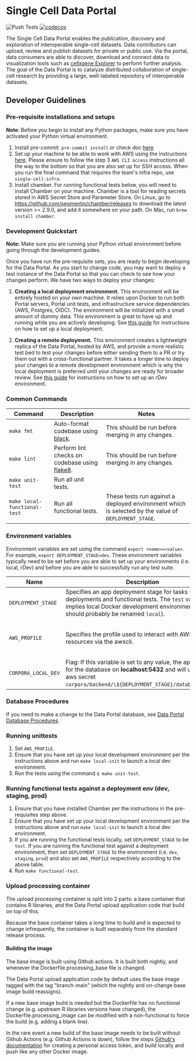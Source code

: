# Single Cell Data Portal

![Push Tests](https://github.com/chanzuckerberg/single-cell-data-portal/workflows/Push%20Tests/badge.svg)
[![codecov](https://codecov.io/gh/chanzuckerberg/single-cell-data-portal/branch/main/graph/badge.svg?token=iIXh8Rw0CH)](https://codecov.io/gh/chanzuckerberg/single-cell-data-portal)

The Single Cell Data Portal enables the publication, discovery and exploration of interoperable single-cell datasets. Data contributors can upload, review and publish datasets for private or public use. Via the portal, data consumers are able to discover, download and connect data to visualization tools such as [cellxgene Explorer](https://github.com/chanzuckerberg/cellxgene-documentation/blob/main/README.md) to perform further analysis. The goal of the Data Portal is to catalyze distributed collaboration of single-cell research by providing a large, well-labeled repository of interoperable datasets.

## Developer Guidelines

### Pre-requisite installations and setups

**Note**: Before you begin to install any Python packages, make sure you have activated your Python virtual environment.

1. Install pre-commit: `pre-commit install` or check doc [here](https://pre-commit.com/)
1. Set up your machine to be able to work with AWS using the instructions [here](https://czi.atlassian.net/wiki/spaces/DC/pages/332892073/Getting+started+with+AWS). Please ensure to follow the step 3 `AWS CLI access` instructions all the way to the bottom so that you are also set up for SSH access. When you run the final command that requires the team's infra repo, use `single-cell-infra`.
1. Install chamber. For running functional tests below, you will need to install Chamber on your machine. Chamber is a tool for reading secrets stored in AWS Secret Store and Parameter Store. On Linux, go to https://github.com/segmentio/chamber/releases to download the latest version >= 2.9.0, and add it somewhere on your path. On Mac, run `brew install chamber`.

### Development Quickstart

**Note:** Make sure you are running your Python virtual environment before going through the development guides.

Once you have run the pre-requisite sets, you are ready to begin developing for the Data Portal. As you start to change code, you may want to deploy a test instance of the Data Portal so that you can check to see how your changes perform. We have two ways to deploy your changes:

1. **Creating a local deployment environment.** This environment will be entirely hosted on your own machine. It relies upon Docker to run both Portal servers, Portal unit tests, and infrastructure service dependencies (AWS, Postgres, OIDC). The environment will be initialized with a small amount of dummy data. This environment is great to have up and running while you are actively developing. See [this guide](DEV_ENV.md) for instructions on how to set up a local deployment.

1. **Creating a remote deployment.** This environment creates a lightweight replica of the Data Portal, hosted by AWS, and provide a more realistic test bed to test your changes before either sending them to a PR or try them out with a cross-functional partner. It takes a longer time to deploy your changes to a remote development environment which is why the local deployment is preferred until your changes are ready for broader review. See [this guide](https://docs.google.com/document/d/1nynGcBS_TA55qlQo9WjINGkcMnE_xIBz7-inmop2bqo/edit#) for instructions on how to set up an rDev environment.

### Common Commands

| Command                      | Description                                                                          | Notes                                                                                                |
| ---------------------------- | ------------------------------------------------------------------------------------ | ---------------------------------------------------------------------------------------------------- |
| `make fmt`                   | Auto-format codebase using [black](https://pypi.org/project/black/).                 | This should be run before merging in any changes.                                                    |
| `make lint`                  | Perform lint checks on codebase using [flake8](https://flake8.pycqa.org/en/latest/). | This should be run before merging in any changes.                                                    |
| `make unit-test`             | Run all unit tests.                                                                  |                                                                                                      |
| `make local-functional-test` | Run all functional tests.                                                            | These tests run against a deployed environment which is selected by the value of `DEPLOYMENT_STAGE`. |

### Environment variables

Environment variables are set using the command `export <name>=<value>`. For example, `export DEPLOYMENT_STAGE=dev`. These environment variables typically need to be set before you are able to set up your environments (i.e. local, rDev) and before you are able to successfully run any test suite.

| Name                | Description                                                                                                                                                                                   | Values                                |
| ------------------- | --------------------------------------------------------------------------------------------------------------------------------------------------------------------------------------------- | ------------------------------------- |
| `DEPLOYMENT_STAGE`  | Specifies an app deployment stage for tasks such as deployments and functional tests. The `test` value implies local Docker development environment (and should probably be renamed `local`). | `test`, `dev`, `staging`, `prod`      |
| `AWS_PROFILE`       | Specifies the profile used to interact with AWS resources via the awscli.                                                                                                                     | `single-cell-dev`, `single-cell-prod` |
| `CORPORA_LOCAL_DEV` | Flag: If this variable is set to any value, the app will look for the database on **localhost:5432** and will use the aws secret `corpora/backend/\${DEPLOYMENT_STAGE}/database_local`.       | Any                                   |

### Database Procedures

If you need to make a change to the Data Portal database, see [Data Portal Database Procedures](backend/database/README.md).

### Running unittests

1. Set `AWS_PROFILE`.
1. Ensure that you have set up your local development environment per the instructions above and run `make local-init` to launch a local dev environment.
1. Run the tests using the command `$ make unit-test`.

### Running functional tests against a deployment env (dev, staging, prod)

1. Ensure that you have installed Chamber per the instructions in the pre-requisites step above.
1. Ensure that you have set up your local development environment per the instructions above and run `make local-init` to launch a local dev environment.
1. If you are running the functional tests locally, set `DEPLOYMENT_STAGE` to be `test`. If you are running the functional test against a deployment environment, then set `DEPLOYMENT_STAGE` to the environment (i.e. `dev`, `staging`, `prod`) and also set `AWS_PROFILE` respectively according to the above table.
1. Run `make functional-test`.

### Upload processing container

The upload processing container is split into 2 parts: a base container that contains R libraries, and the Data Portal upload application code that build on top of this.

Because the base container takes a long time to build and is expected to change infrequently, the container is built separately from the standard release process.

#### Building the image

The base image is built using Github actions. It is built both nightly, and whenever the Dockerfile.processing_base file is changed.

The Data Portal upload application code by default uses the base image tagged with the tag "branch-main" (which the nightly and on-change base image build reassigns).

If a new base image build is needed but the Dockerfile has no functional change (e.g. upstream R libraries versions have changed), the Dockerfile.processing_image can be modified with a non-functional to force the build (e.g. adding a blank line).

In the rare event a new build of the base image needs to be built without Github Actions (e.g. Github Actions is down), follow the steps [Github's documentation](https://docs.github.com/en/packages/guides/pushing-and-pulling-docker-images) for creating a personal access token, and build locally and push like any other Docker image.
